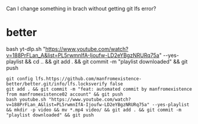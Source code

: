 Can I change something in brach without getting git lfs error?
# better

<!-- To install dependencies:

```bash
bun install
```

To run:

```bash
bun run index.ts
```

This project was created using `bun init` in bun v1.1.18. [Bun](https://bun.sh) is a fast all-in-one JavaScript runtime. -->


bash yt-dlp.sh "https://www.youtube.com/watch?v=188PrFLan_A&list=PL5rwmnIfA-Ijoufw-LD2eYBgzNRURq75a" --yes-playlist && cd .. && git add . && git commit -m "playlist downloaded" && git push

```
git config lfs.https://github.com/manfromexistence-better/better.git/info/lfs.locksverify false
git add . && git commit -m "feat: automated commit by manfromexistence from manfromexistence02 account" && git push
bash youtube.sh "https://www.youtube.com/watch?v=188PrFLan_A&list=PL5rwmnIfA-Ijoufw-LD2eYBgzNRURq75a" --yes-playlist && mkdir -p video && mv *.mp4 video/ && git add . && git commit -m "playlist downloaded" && git push
```